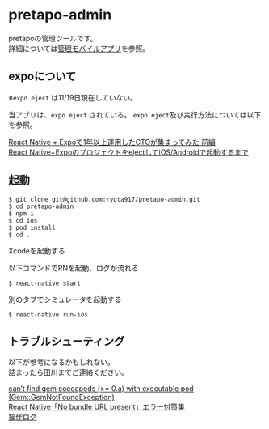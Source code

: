 # pretapo-admin
pretapoの管理ツールです。  
詳細については[管理モバイルアプリ](https://www.notion.so/9e6cbc14da6a4f959dfafcd421079264)を参照。  


## expoについて

※`expo eject` は11/19日現在していない。

当アプリは、`expo eject` されている。
`expo eject`及び実行方法については以下を参照。

[React Native + Expoで1年以上運用したCTOが集まってみた 前編](https://tech.kitchhike.com/entry/react-native-expo-session-01)  
[React Native+ExpoのプロジェクトをejectしてiOS/Androidで起動するまで](https://www.aruse.net/entry/2019/09/01/122540)


## 起動

```
$ git clone git@github.com:ryota917/pretapo-admin.git
$ cd pretapo-admin
$ npm i
$ cd ios
$ pod install
$ cd ..
```
Xcodeを起動する  

以下コマンドでRNを起動、ログが流れる  
```
$ react-native start
```

別のタブでシミュレータを起動する
```
$ react-native run-ios
```

## トラブルシューティング

以下が参考になるかもしれない。  
詰まったら田川までご連絡ください。  

[can’t find gem cocoapods (>= 0.a) with executable pod (Gem::GemNotFoundException)](https://csiandal.medium.com/cant-find-gem-cocoapods-0-a-with-executable-pod-gem-gemnotfoundexception-94aa6dc8b630)  
[React Native「No bundle URL present」エラー対策集](https://qiita.com/wktq/items/9139f4c0bdf52bd71c93)  
[操作ログ](https://pretapo.slack.com/archives/C01EXJ24PCL/p1605418387000700)  
